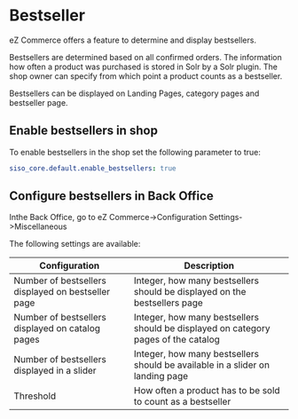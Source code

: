 # Bestseller

eZ Commerce offers a feature to determine and display bestsellers. 

Bestsellers are determined based on all confirmed orders. The information how often a product was purchased is stored in Solr by a Solr plugin. The shop owner can specify from which point a product counts as a bestseller.

Bestsellers can be displayed on Landing Pages, category pages and bestseller page. 

## Enable bestsellers in shop

To enable bestsellers in the shop set the following parameter to true:

``` yaml
siso_core.default.enable_bestsellers: true
```

## Configure bestsellers in Back Office

Inthe Back Office, go to eZ Commerce->Configuration Settings->Miscellaneous

The following settings are available:

| Configuration        | Description      |
| -------------------- | ---------------- |
| Number of bestsellers displayed on bestseller page | Integer, how many bestsellers should be displayed on the bestsellers page          |
| Number of bestsellers displayed on catalog pages   | Integer, how many bestsellers should be displayed on category pages of the catalog |
| Number of bestsellers displayed in a slider        | Integer, how many bestsellers should be available in a slider on landing page      |
| Threshold   | How often a product has to be sold to count as a bestseller  |
